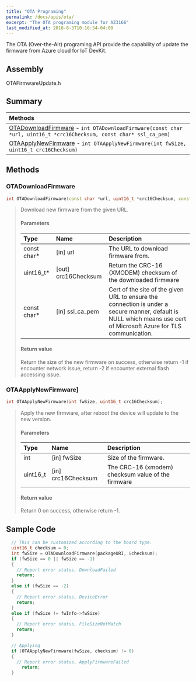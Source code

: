 ```yaml
---
title: "OTA Programing"
permalink: /docs/apis/ota/
excerpt: "The OTA programing module for AZ3166"
last_modified_at: 2018-8-3T10:16:34-04:00
---
```


The OTA (Over-the-Air) programing API provide the capability of update the
firmware from Azure cloud for IoT DevKit.

## Assembly

OTAFirmwareUpdate.h

## Summary

| Methods                                                                                                                                   |
| :---------------------------------------------------------------------------------------------------------------------------------------- |
| [OTADownloadFirmware](#otadownloadfirmware) - `int OTADownloadFirmware(const char *url, uint16_t *crc16Checksum, const char* ssl_ca_pem)` |
| [OTAApplyNewFirmware](#otaapplynewfirmware) - `int OTAApplyNewFirmware(int fwSize, uint16_t crc16Checksum)`                               |

## Methods

### OTADownloadFirmware

```cpp
int OTADownloadFirmware(const char *url, uint16_t *crc16Checksum, const char* ssl_ca_pem);
```

> Download new firmware from the given URL.
>
> #### Parameters
>
> | Type         | Name                | Description                                                                                                                                                         |
> | :----------- | :------------------ | :------------------------------------------------------------------------------------------------------------------------------------------------------------------ |
> | const char\* | [in] url            | The URL to download firmware from.                                                                                                                                  |
> | uint16_t\*   | [out] crc16Checksum | Return the CRC-16 (XMODEM) checksum of the downloaded firmware                                                                                                      |
> | const char\* | [in] ssl_ca_pem     | Cert of the site of the given URL to ensure the connection is under a secure manner, default is NULL which means use cert of Microsoft Azure for TLS communication. |
>
> #### Return value
>
> Return the size of the new firmware on success, otherwise return -1 if
> encounter network issue, return -2 if encounter external flash accessing
> issue.

### OTAApplyNewFirmware]

```cpp
int OTAApplyNewFirmware(int fwSize, uint16_t crc16Checksum);
```

> Apply the new firmware, after reboot the device will update to the new
> version.
>
> #### Parameters
>
> | Type     | Name               | Description                                        |
> | :------- | :----------------- | :------------------------------------------------- |
> | int      | [in] fwSize        | Size of the firmware.                              |
> | uint16_t | [in] crc16Checksum | The CRC-16 (xmodem) checksum value of the firmware |
>
> #### Return value
>
> Return 0 on success, otherwise return -1.

## Sample Code

```cpp
  // This can be customized according to the board type.
  uint16_t checksum = 0;
  int fwSize = OTADownloadFirmware(packageURI, &checksum);
  if (fwSize == 0 || fwSize == -1)
  {
    // Report error status, DownloadFailed
    return;
  }
  else if (fwSize == -2)
  {
    // Report error status, DeviceError
    return;
  }
  else if (fwSize != fwInfo->fwSize)
  {
    // Report error status, FileSizeNotMatch
    return;
  }

  // Applying
  if (OTAApplyNewFirmware(fwSize, checksum) != 0)
  {
    // Report error status, ApplyFirmwareFailed
      return;
  }

```
